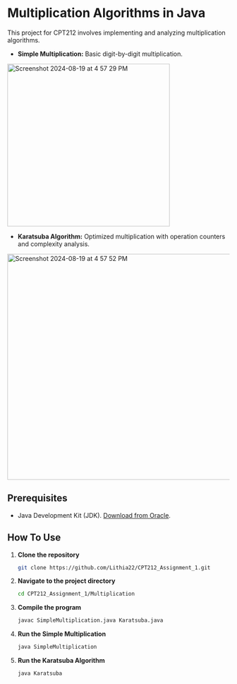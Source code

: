 # Multiplication Algorithms in Java

This project for CPT212 involves implementing and analyzing multiplication algorithms.

- **Simple Multiplication:** Basic digit-by-digit multiplication.

<p>
  <img width="368" alt="Screenshot 2024-08-19 at 4 57 29 PM" src="https://github.com/user-attachments/assets/20eea200-852d-43c2-8295-4719371b63e7" style="display:inline-block; margin-right:10px;" />
</p>

- **Karatsuba Algorithm:** Optimized multiplication with operation counters and complexity analysis.

<p>
  <img width="511" alt="Screenshot 2024-08-19 at 4 57 52 PM" src="https://github.com/user-attachments/assets/4c0b1d11-4ea3-4ab1-9391-c5946080993f" style="display:inline-block;" />
</p>

## Prerequisites

- Java Development Kit (JDK). [Download from Oracle](https://www.oracle.com/java/technologies/javase-downloads.html).

## How To Use

1. **Clone the repository**
   
   ```bash
   git clone https://github.com/Lithia22/CPT212_Assignment_1.git
   ```

2. **Navigate to the project directory**
   
   ```bash
   cd CPT212_Assignment_1/Multiplication
   ```
   
3. **Compile the program**
   
   ```bash 
   javac SimpleMultiplication.java Karatsuba.java
   ```
   
4. **Run the Simple Multiplication**
   
   ```bash
   java SimpleMultiplication
   ```
   
5. **Run the Karatsuba Algorithm**
   
   ```bash
   java Karatsuba
   ```
